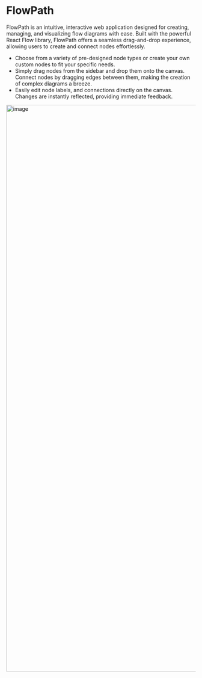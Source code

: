 # FlowPath
FlowPath is an intuitive, interactive web application designed for creating, managing, and visualizing flow diagrams with ease. Built with the powerful React Flow library, FlowPath offers a seamless drag-and-drop experience, allowing users to create and connect nodes effortlessly.
* Choose from a variety of pre-designed node types or create your own custom nodes to fit your specific needs.
* Simply drag nodes from the sidebar and drop them onto the canvas. Connect nodes by dragging edges between them, making the creation of complex diagrams a breeze.
* Easily edit node labels, and connections directly on the canvas. Changes are instantly reflected, providing immediate feedback.
<img width="1506" alt="image" src="https://github.com/yaswanth6699/FlowPath/assets/42403942/35f0a1fd-4fd2-4b46-8723-1deae46ade74">
